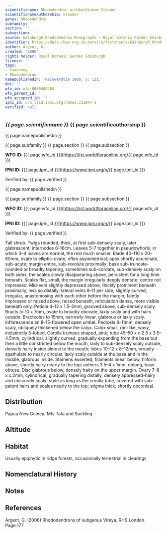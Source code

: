 ```yaml
---
scientificname: Rhododendron archboldianum Sleumer
scientificnameauthorship: Sleumer
genus: Rhododendron
subfamily: ''
section: ''
subsection: ''
source: Edinburgh Rhododendron Monographs – Royal Botanic Garden Edinburgh
identifier: https://data.rbge.org.uk/service/factsheets/Edinburgh_Rhododendron_Monographs.xhtml
author: Argent, G.
created: '2006'
rights holder: Royal Botanic Garden Edinburgh
license: ''
tags:
- taxonomy
- Rhododendron
namepublishedin: 'Reinwardtia 1960. 5: 121.'
doi: ''
wfo_id: wfo-0000400403
wfo_parent_id: ''
wfo_accepted_id: ''
ipni_id: urn:lsid:ipni.org:names:331947-1
verified: null
---
```

### _{{ page.scientificname }}_ {{ page.scientificauthorship }}
 {{ page.namepublishedin }}

{{ page.subfamily }} {{ page.section }} {{ page.subsection }}

**WFO ID:** [{{ page.wfo_id }}](https://list.worldfloraonline.org/{{ page.wfo_id }})

**IPNI ID:** [{{ page.ipni_id }}](https://www.ipni.org/n/{{ page.ipni_id }})

Verified by: {{ page.verified }}

 {{ page.namepublishedin }}

{{ page.subfamily }} {{ page.section }} {{ page.subsection }}

**WFO ID:** [{{ page.wfo_id }}](https://list.worldfloraonline.org/{{ page.wfo_id }})

**IPNI ID:** [{{ page.ipni_id }}](https://www.ipni.org/n/{{ page.ipni_id }})

Verified by: {{ page.verified }}



Tall shrub. Twigs rounded, thick, at first sub-densely scaly, later glabrescent; internodes 6–16cm. Leaves 5–7 together in pseudowhorls, in which 3–4 leaves are normal, the rest much smaller. Blade 40–110 x 20–60mm, ovate to elliptic-ovate, often asymmetrical; apex shortly acuminate, sub-acute; margin entire, sub-revolute proximally; base sub-truncate-rounded or broadly tapering, sometimes sub-cordate, sub-densely scaly on both sides, the scales slowly disappearing above, persistent for a long time beneath. Scales flat, small, the margin irregularly deeply dentate; centre not impressed. Mid-vein slightly depressed above, thickly prominent beneath proximally, less so distally; lateral veins 8–11 per side, slightly curved, irregular, anastomosing with each other before the margin, faintly impressed or raised above, raised beneath, reticulation dense, more visible beneath only. Petiole 4–12 x 1.5–2mm, grooved above, sub-densely scaly. Bracts to 10 x 7mm, ovate to broadly obovate, laxly scaly and with hairs outside. Bracteoles to 15mm, narrowly linear, glabrous or laxly scaly. Inflorescence an 8–15-flowered open umbel. Pedicels 8–11mm, densely scaly, obliquely thickened below the calyx. Calyx small, rim-like, wavy, indistinctly 5-lobed. Corolla trumpet-shaped, pink; tube 45–50 x c.2.5 x 3.5–4.5mm, cylindrical, slightly curved, gradually expanding from the base but then a little constricted below the mouth, laxly to sub-densely scaly outside, densely hairy inside almost to the mouth; lobes 10–12 x 8–12mm, broadly spathulate to nearly circu­lar, laxly scaly outside at the base and in the middle, glabrous inside. Stamens exserted; filaments linear below, filiform above, shortly hairy nearly to the top; anthers 3.5–4 x 1mm, oblong, base obtuse. Disc glabrous below, densely hairy on the upper margin. Ovary 7–8 x c.2mm, cylindrical, gradually tapering distally, densely appressed-hairy and obscurely scaly; style as long as the corolla tube, covered with sub-patent hairs and scales nearly to the top; stigma thick, shortly obconical.

## Distribution
Papua New Guinea, Mts Tafa and Suckling.

## Altitude


## Habitat
Usually epiphytic in ridge forests, occasionally terrestrial in clearings

## Nomenclatural History

                       
## Notes


## References

Argent, G. (2006) Rhododendrons of subgenus Vireya. RHS:London. Page:177
